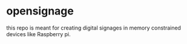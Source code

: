 # opensignage
this repo is meant for creating digital signages in memory constrained devices like Raspberry pi. 
